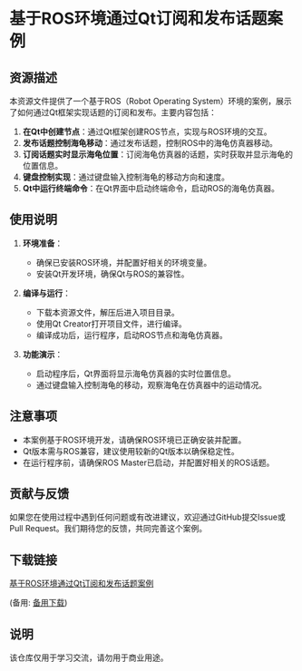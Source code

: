 # 基于ROS环境通过Qt订阅和发布话题案例

## 资源描述

本资源文件提供了一个基于ROS（Robot Operating System）环境的案例，展示了如何通过Qt框架实现话题的订阅和发布。主要内容包括：

1. **在Qt中创建节点**：通过Qt框架创建ROS节点，实现与ROS环境的交互。
2. **发布话题控制海龟移动**：通过发布话题，控制ROS中的海龟仿真器移动。
3. **订阅话题实时显示海龟位置**：订阅海龟仿真器的话题，实时获取并显示海龟的位置信息。
4. **键盘控制实现**：通过键盘输入控制海龟的移动方向和速度。
5. **Qt中运行终端命令**：在Qt界面中启动终端命令，启动ROS的海龟仿真器。

## 使用说明

1. **环境准备**：
   - 确保已安装ROS环境，并配置好相关的环境变量。
   - 安装Qt开发环境，确保Qt与ROS的兼容性。

2. **编译与运行**：
   - 下载本资源文件，解压后进入项目目录。
   - 使用Qt Creator打开项目文件，进行编译。
   - 编译成功后，运行程序，启动ROS节点和海龟仿真器。

3. **功能演示**：
   - 启动程序后，Qt界面将显示海龟仿真器的实时位置信息。
   - 通过键盘输入控制海龟的移动，观察海龟在仿真器中的运动情况。

## 注意事项

- 本案例基于ROS环境开发，请确保ROS环境已正确安装并配置。
- Qt版本需与ROS兼容，建议使用较新的Qt版本以确保稳定性。
- 在运行程序前，请确保ROS Master已启动，并配置好相关的ROS话题。

## 贡献与反馈

如果您在使用过程中遇到任何问题或有改进建议，欢迎通过GitHub提交Issue或Pull Request。我们期待您的反馈，共同完善这个案例。

## 下载链接
[基于ROS环境通过Qt订阅和发布话题案例](https://pan.quark.cn/s/91ae626c2b7f) 

(备用: [备用下载](https://pan.baidu.com/s/1XYw_LrRce4w4mpnf6OBbIg?pwd=1234))

## 说明

该仓库仅用于学习交流，请勿用于商业用途。
